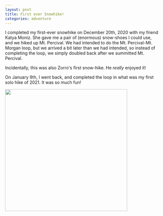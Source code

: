 ```yaml
---
layout: post
title: First ever Snowhike!
categories: adventure
---
```


I completed my first-ever snowhike on December 20th, 2020 with my friend Katya
Moniz. She gave me a pair of (enormous) snow-shoes I could use, and we hiked up
Mt. Percival. We had intended to do the Mt. Percival-Mt. Morgan loop, but we
arrived a bit later than we had intended, so instead of completing the loop, we
simply doubled back after we summitted Mt. Percival.

Incidentally, this was also Zorro's first snow-hike. He *really* enjoyed it!

On January 9th, I went back, and completed the loop in what was my first solo
hike of 2021. It was so much fun!

<img id="View from Mt. Percival"
src="https://dangeles.github.io/images/snowhike.JPG" width="400">
